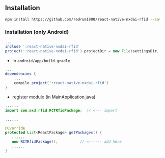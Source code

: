 ## Installation
```sh
npm install https://github.com/redrum1900/react-native-nxdai-rfid --save
```

### Installation (only Android)
```gradle
...
include ':react-native-nxdai-rfid'
project(':react-native-nxdai-rfid').projectDir = new File(settingsDir, '../node_modules/react-native-nxdai-rfid/android')
```

* In `android/app/build.gradle`

```gradle
...
dependencies {
    ...
    compile project(':react-native-nxdai-rfid')
}
```

* register module (in MainApplication.java)

```java
......
import com.nxd.rfid.RCTRfidPackage;  // <--- import

......

@Override
protected List<ReactPackage> getPackages() {
   ......
   new RCTRfidPackage(),          // <------ add here
   ......
}

```
```



